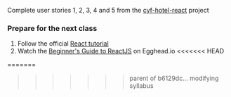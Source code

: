 
Complete user stories 1, 2, 3, 4 and 5 from the [cyf-hotel-react](https://github.com/CodeYourFuture/cyf-hotel-react) project

### Prepare for the next class

1. Follow the official [React tutorial](https://reactjs.org/tutorial/tutorial.html)
2. Watch the [Beginner's Guide to ReactJS](https://egghead.io/courses/the-beginner-s-guide-to-reactjs) on Egghead.io
<<<<<<< HEAD

=======
>>>>>>> parent of b6129dc... modifying syllabus
